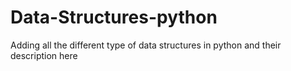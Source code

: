 # Data-Structures-python
Adding all the different type of data structures in python and their description here
